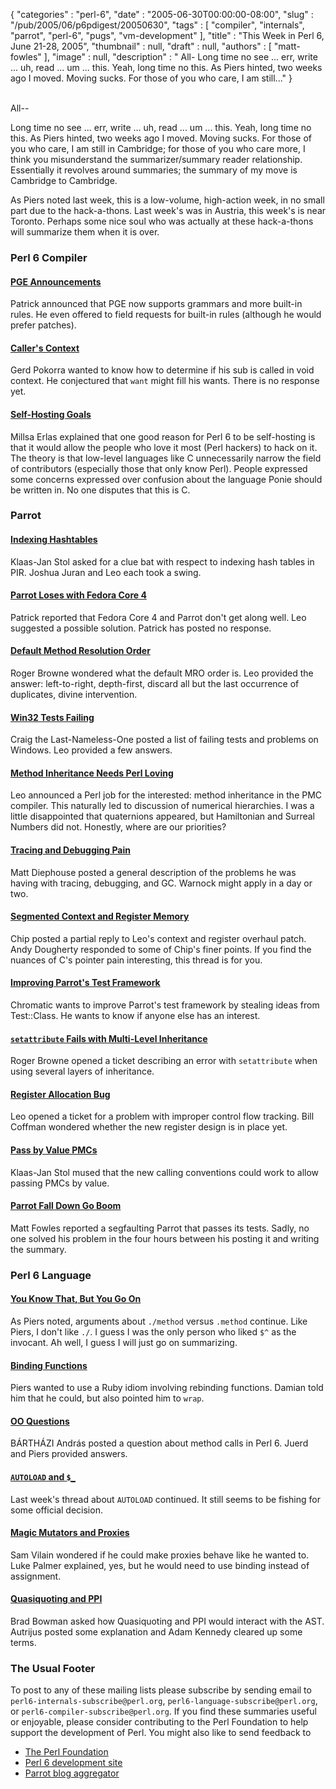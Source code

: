 {
   "categories" : "perl-6",
   "date" : "2005-06-30T00:00:00-08:00",
   "slug" : "/pub/2005/06/p6pdigest/20050630",
   "tags" : [
      "compiler",
      "internals",
      "parrot",
      "perl-6",
      "pugs",
      "vm-development"
   ],
   "title" : "This Week in Perl 6, June 21-28, 2005",
   "thumbnail" : null,
   "draft" : null,
   "authors" : [
      "matt-fowles"
   ],
   "image" : null,
   "description" : " All- Long time no see ... err, write ... uh, read ... um ... this. Yeah, long time no this. As Piers hinted, two weeks ago I moved. Moving sucks. For those of you who care, I am still..."
}





\
All--

Long time no see ... err, write ... uh, read ... um ... this. Yeah, long
time no this. As Piers hinted, two weeks ago I moved. Moving sucks. For
those of you who care, I am still in Cambridge; for those of you who
care more, I think you misunderstand the summarizer/summary reader
relationship. Essentially it revolves around summaries; the summary of
my move is Cambridge to Cambridge.

As Piers noted last week, this is a low-volume, high-action week, in no
small part due to the hack-a-thons. Last week's was in Austria, this
week's is near Toronto. Perhaps some nice soul who was actually at these
hack-a-thons will summarize them when it is over.

### Perl 6 Compiler

#### [PGE Announcements](http://groups-beta.google.com/group/perl.perl6.compiler/browse_frm/thread/abfc8d43c0030ae2/db08ca00d5df5bad#db08ca00d5df5bad)

Patrick announced that PGE now supports grammars and more built-in
rules. He even offered to field requests for built-in rules (although he
would prefer patches).

#### [Caller's Context](http://groups-beta.google.com/group/perl.perl6.compiler/browse_frm/thread/f26c2b6b94f58bec/4f9964a9246294c5#4f9964a9246294c5)

Gerd Pokorra wanted to know how to determine if his sub is called in
void context. He conjectured that `want` might fill his wants. There is
no response yet.

#### [Self-Hosting Goals](http://groups-beta.google.com/group/perl.perl6.compiler/browse_frm/thread/a7006466f65ed918/649a0c2ebdc39551#649a0c2ebdc39551)

Millsa Erlas explained that one good reason for Perl 6 to be
self-hosting is that it would allow the people who love it most (Perl
hackers) to hack on it. The theory is that low-level languages like C
unnecessarily narrow the field of contributors (especially those that
only know Perl). People expressed some concerns expressed over confusion
about the language Ponie should be written in. No one disputes that this
is C.

### Parrot

#### [Indexing Hashtables](http://groups-beta.google.com/group/perl.perl6.internals/browse_frm/thread/47fabb48ef7956e8/b0617764c7f5cf9d#b0617764c7f5cf9d)

Klaas-Jan Stol asked for a clue bat with respect to indexing hash tables
in PIR. Joshua Juran and Leo each took a swing.

#### [Parrot Loses with Fedora Core 4](http://groups-beta.google.com/group/perl.perl6.internals/browse_frm/thread/1d557b9589f65929/f387af585e3cea74#f387af585e3cea74)

Patrick reported that Fedora Core 4 and Parrot don't get along well. Leo
suggested a possible solution. Patrick has posted no response.

#### [Default Method Resolution Order](http://groups-beta.google.com/group/perl.perl6.internals/browse_frm/thread/95280ad597d4790d/d5dc071ccab92032#d5dc071ccab92032)

Roger Browne wondered what the default MRO order is. Leo provided the
answer: left-to-right, depth-first, discard all but the last occurrence
of duplicates, divine intervention.

#### [Win32 Tests Failing](http://groups-beta.google.com/group/perl.perl6.internals/browse_frm/thread/30bae80d039db434/38e92b8e886cb1a9#38e92b8e886cb1a9)

Craig the Last-Nameless-One posted a list of failing tests and problems
on Windows. Leo provided a few answers.

#### [Method Inheritance Needs Perl Loving](http://groups-beta.google.com/group/perl.perl6.internals/browse_frm/thread/a0dd2cb3fefa091b/1f5a59bc9780dd12#1f5a59bc9780dd12)

Leo announced a Perl job for the interested: method inheritance in the
PMC compiler. This naturally led to discussion of numerical hierarchies.
I was a little disappointed that quaternions appeared, but Hamiltonian
and Surreal Numbers did not. Honestly, where are our priorities?

#### [Tracing and Debugging Pain](http://groups-beta.google.com/group/perl.perl6.internals/browse_frm/thread/63231fc4b4354b74/8308d6a82a7391ee#8308d6a82a7391ee)

Matt Diephouse posted a general description of the problems he was
having with tracing, debugging, and GC. Warnock might apply in a day or
two.

#### [Segmented Context and Register Memory](http://groups-beta.google.com/group/perl.perl6.internals/browse_frm/thread/aac073aea211da64/3eb0faddd82cf78f#3eb0faddd82cf78f)

Chip posted a partial reply to Leo's context and register overhaul
patch. Andy Dougherty responded to some of Chip's finer points. If you
find the nuances of C's pointer pain interesting, this thread is for
you.

#### [Improving Parrot's Test Framework](http://groups-beta.google.com/group/perl.perl6.internals/browse_frm/thread/d9c6844fdd0370dd/89aeb7672bec78f4#89aeb7672bec78f4)

Chromatic wants to improve Parrot's test framework by stealing ideas
from Test::Class. He wants to know if anyone else has an interest.

#### [`setattribute` Fails with Multi-Level Inheritance](http://groups-beta.google.com/group/perl.perl6.internals/browse_frm/thread/aa53a7af485b291f/7063cd92d09e5fa0#7063cd92d09e5fa0)

Roger Browne opened a ticket describing an error with `setattribute`
when using several layers of inheritance.

#### [Register Allocation Bug](http://groups-beta.google.com/group/perl.perl6.internals/browse_frm/thread/6c5863248089d19c/a86685a0a333ba85#a86685a0a333ba85)

Leo opened a ticket for a problem with improper control flow tracking.
Bill Coffman wondered whether the new register design is in place yet.

#### [Pass by Value PMCs](http://groups-beta.google.com/group/perl.perl6.internals/browse_frm/thread/a3e7c1a8234ed020/e249e566eb001b7b#e249e566eb001b7b)

Klaas-Jan Stol mused that the new calling conventions could work to
allow passing PMCs by value.

#### [Parrot Fall Down Go Boom](http://groups-beta.google.com/group/perl.perl6.internals/browse_frm/thread/a49d5b1ae8374fc1/844cb69766ad6b3e#844cb69766ad6b3e)

Matt Fowles reported a segfaulting Parrot that passes its tests. Sadly,
no one solved his problem in the four hours between his posting it and
writing the summary.

### Perl 6 Language

#### [You Know That, But You Go On](http://groups-beta.google.com/group/perl.perl6.language/browse_frm/thread/792e4adc208c9568/f4ca247b7b29cf04#f4ca247b7b29cf04)

As Piers noted, arguments about `./method` versus `.method` continue.
Like Piers, I don't like `./`. I guess I was the only person who liked
`$^` as the invocant. Ah well, I guess I will just go on summarizing.

#### [Binding Functions](http://groups-beta.google.com/group/perl.perl6.language/browse_frm/thread/257b160616561992/d396c7a60a1d47a7#d396c7a60a1d47a7)

Piers wanted to use a Ruby idiom involving rebinding functions. Damian
told him that he could, but also pointed him to `wrap`.

#### [OO Questions](http://groups-beta.google.com/group/perl.perl6.language/browse_frm/thread/caf03c9ef13ce6e5/8b7df20d9c8e6aab#8b7df20d9c8e6aab)

BÁRTHÁZI András posted a question about method calls in Perl 6. Juerd
and Piers provided answers.

#### [`AUTOLOAD` and `$_`](http://groups-beta.google.com/group/perl.perl6.language/browse_frm/thread/69acf71fe3cc023e/01dcb95c7294c925#01dcb95c7294c925)

Last week's thread about `AUTOLOAD` continued. It still seems to be
fishing for some official decision.

#### [Magic Mutators and Proxies](http://groups-beta.google.com/group/perl.perl6.language/browse_frm/thread/5196c30a34c9d60a/87bf624ff2f251be#87bf624ff2f251be)

Sam Vilain wondered if he could make proxies behave like he wanted to.
Luke Palmer explained, yes, but he would need to use binding instead of
assignment.

#### [Quasiquoting and PPI](http://groups-beta.google.com/group/perl.perl6.language/browse_frm/thread/d1335f4b4c548a25/f4ab8859af6f2269#f4ab8859af6f2269)

Brad Bowman asked how Quasiquoting and PPI would interact with the AST.
Autrijus posted some explanation and Adam Kennedy cleared up some terms.

### The Usual Footer

To post to any of these mailing lists please subscribe by sending email
to `perl6-internals-subscribe@perl.org`,
`perl6-language-subscribe@perl.org`, or
`perl6-compiler-subscribe@perl.org`. If you find these summaries useful
or enjoyable, please consider contributing to the Perl Foundation to
help support the development of Perl. You might also like to send
feedback to

-   [The Perl Foundation](http://donate.perl-foundation.org/)
-   [Perl 6 development site](http://dev.perl.org/perl6/)
-   [Parrot blog aggregator](http://planet.parrotcode.org/)


